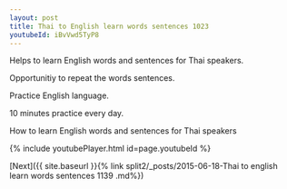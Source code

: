 ```yaml
---
layout: post
title: Thai to English learn words sentences 1023 
youtubeId: iBvVwd5TyP8
---
```

 
 
Helps to learn English words and sentences for Thai speakers.

Opportunitiy to repeat the words sentences. 

Practice English language. 
 
10 minutes practice every day. 
 
How to learn English words and sentences for Thai speakers 
 
{% include youtubePlayer.html id=page.youtubeId %}
 
 
[Next]({{ site.baseurl }}{% link  split2/_posts/2015-06-18-Thai to english learn words sentences 1139 .md%})
 
